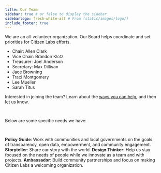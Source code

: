 ```yaml
---
title: Our Team
sidebar: true # or false to display the sidebar
sidebarlogo: fresh-white-alt # From (static/images/logo/)
include_footer: true
---
```


We are an all-volunteer organization. Our Board helps coordinate and set priorities for Citizen Labs efforts.


<div class="content">
  <ul>
    <li>Chair: Allen Clark</li>
    <li>Vice Chair: Brandon Klotz</li>
    <li>Treasurer: Joel Anderson</li>
    <li>Secretary: Max Dillivan</li>
    <li>Jace Browning</li>
    <li>Traci Montgomery</li>
    <li>Lee Mueller</li>
    <li>Sarah Titus</li>
  </ul>
</div>


Interested in joining the team? Learn about the <a href="https://github.com/citizenlabsgr/read-first" target="_blank">ways you can help</a>, and then let us know.

<br>

Below are some specific needs we have:

<br>

**Policy Guide**: Work with communities and local governments on the goals of transparency, open data, empowerment, and community engagement.
**Storyteller**: Share our story with the world.
**Design Thinker**: Help us stay focused on the needs of people while we innovate as a team and with projects.
**Ambassador**: Build community partnerships and focus on making Citizen Labs a welcoming organization.
